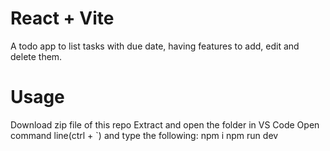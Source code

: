 # React + Vite
A todo app to list tasks with due date, having features to add, edit and delete them.

<!--Currently, two official plugins are available:
 - [@vitejs/plugin-react](https://github.com/vitejs/vite-plugin-react/blob/main/packages/plugin-react/README.md) uses [Babel](https://babeljs.io/) for Fast Refresh
- [@vitejs/plugin-react-swc](https://github.com/vitejs/vite-plugin-react-swc) uses [SWC](https://swc.rs/) for Fast Refresh -->

# Usage
Download zip file of this repo
Extract and open the folder in VS Code
Open command line(ctrl + `) and type the following:
npm i
npm run dev